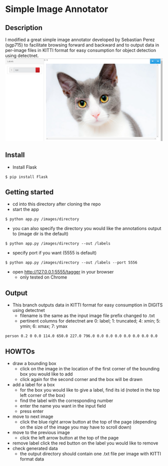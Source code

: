 # Simple Image Annotator

## Description
I modified a great simple image annotator developed by Sebastian Perez (sgp715) to facilitate browsing forward and backward and to output data in per-image files in KITTI format for easy consumption for object detection using detectnet.
![action](./actionshot.png)

## Install
* Install Flask
```
$ pip install Flask
```

## Getting started
* cd into this directory after cloning the repo
* start the app
```
$ python app.py /images/directory
```
* you can also specify the directory you would like the annotations output to (image dir is the default)
```
$ python app.py /images/directory --out /labels
```
* specify port if you want (5555 is default)
```
$ python app.py /images/directory --out /labels --port 5556
```
* open http://127.0.0.1:5555/tagger in your browser
    * only tested on Chrome

## Output
* This branch outputs data in KITTI format for easy consumption in DIGITS using detectnet
  * filename is the same as the input image file prefix changed to .txt
  * pertinent columns for detectnet are 0: label; 1: truncated; 4: xmin; 5: ymin; 6: xmax; 7: ymax
```
person 0.2 0 0.0 114.0 650.0 227.0 796.0 0.0 0.0 0.0 0.0 0.0 0.0 0.0
```

## HOWTOs
* draw a bounding box
  * click on the image in the location of the first corner of the bounding box you would like to add
  * click again for the second corner and the box will be drawn
* add a label for a box
  * for the box you would like to give a label, find its id (noted in the top left corner of the box)
  * find the label with the corresponding number
  * enter the name you want in the input field
  * press enter
* move to next image
  * click the blue right arrow button at the top of the page (depending on the size of the image you may have to scroll down)
* move to the previous image
  * click the left arrow button at the top of the page
* remove label
  click the red button on the label you would like to remove
* check generated data
  * the output directory should contain one .txt file per image with KITTI format data
